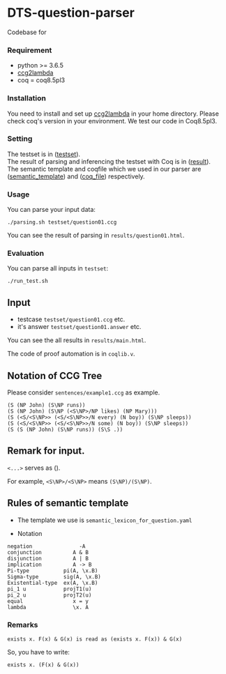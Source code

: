 # DTS-question-parser
Codebase for 
### Requirement

- python >= 3.6.5
- [ccg2lambda](https://github.com/mynlp/ccg2lambda)
- coq = coq8.5pl3
   

### Installation
You need to install and set up [ccg2lambda](https://github.com/mynlp/ccg2lambda) in your home directory.
Please check coq's version in your environment. We test our code in Coq8.5pl3. 

### Setting
The testset is in ([testset](https://github.com/Kazuuuuuki/DTS-question-parser/tree/master/testset)).  
The result of parsing and inferencing the testset with Coq is in ([result](https://github.com/Kazuuuuuki/DTS-question-parser/tree/master/results)).  
The semantic template and coqfile which we used in our parser are ([semantic_template](https://github.com/Kazuuuuuki/DTS-question-parser/blob/master/semantic_lexicon_for_question.yaml)) and ([coq_file](https://github.com/Kazuuuuuki/DTS-question-parser/blob/master/coqlib.v)) respectively.


### Usage
You can parse your input data: 

```
./parsing.sh testset/question01.ccg
```

You can see the result of parsing in `results/question01.html`.

### Evaluation
You can parse all inputs in `testset`:

```
./run_test.sh
```
## Input
- testcase `testset/question01.ccg`  etc.
- it's answer `testset/question01.answer` etc.

You can see the all results in `results/main.html`.

The code of proof automation is in `coqlib.v`.


## Notation of CCG Tree

Please consider `sentences/example1.ccg` as example.

```
(S (NP John) (S\NP runs))
(S (NP John) (S\NP (<S\NP>/NP likes) (NP Mary)))
(S (<S/<S\NP>> (<S/<S\NP>>/N every) (N boy)) (S\NP sleeps))
(S (<S/<S\NP>> (<S/<S\NP>>/N some) (N boy)) (S\NP sleeps))
(S (S (NP John) (S\NP runs)) (S\S .))
```

## Remark for input.

`<...>` serves as ().

For example, `<S\NP>/<S\NP>` means `(S\NP)/(S\NP)`.

## Rules of semantic template

- The template we use is `semantic_lexicon_for_question.yaml`

- Notation

```
negation               -A
conjunction          A & B
disjunction          A | B
implication          A -> B
Pi-type           pi(A, \x.B)
Sigma-type        sig(A, \x.B)
Existential-type  ex(A, \x.B)
pi_1 u            projT1(u)
pi_2 u            projT2(u)
equal                x = y
lambda               \x. A
```

### Remarks
```
exists x. F(x) & G(x) is read as (exists x. F(x)) & G(x) 
```
So, you have to write:
```
exists x. (F(x) & G(x)) 
```



